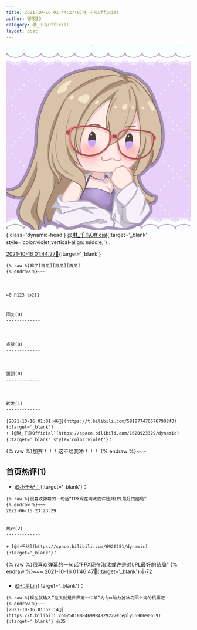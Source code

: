 ```yaml
---
title: 2021-10-16 01:44:27(0)琳_千鸟Official
author: 御坂IO
category: 琳_千鸟Official
layout: post
---
```


![img](/images/c0a88f85ebd0d056f37b114e0748e69556c8b488.jpg){:class='dynamic-head'}
[@琳_千鸟Official](https://space.bilibili.com/1620923329/dynamic){:target='_blank' style='color:violet;vertical-align: middle;'}：

[2021-10-16 01:44:27🔗](https://t.bilibili.com/581888469984929227){:target='_blank'}

~~~
{% raw %}麻了[再见][再见][再见]
{% endraw %}~~~



↪️0 💬123 👍211


回复(0)
-------------



点赞(0)
-------------



置顶(0)
-------------



转发(1)
-------------

[2021-10-16 01:01:46🔗](https://t.bilibili.com/581877470576790240){:target='_blank'}
+ [@琳_千鸟Official](https://space.bilibili.com/1620923329/dynamic){:target='_blank' style='color:violet'}：
~~~
{% raw %}加赛！！！这不给我冲！！！
{% endraw %}~~~






首页热评(1)
-------------

+ [@小千纪：](https://space.bilibili.com/6926751/dynamic){:target='_blank'}：
~~~
{% raw %}很喜欢弹幕的一句话“FPX现在淘汰或许是对LPL最好的结局”
{% endraw %}~~~
2022-06-15 23:23:29


热评(2)
-------------

+ [@小千纪](https://space.bilibili.com/6926751/dynamic){:target='_blank'}：
~~~
{% raw %}很喜欢弹幕的一句话“FPX现在淘汰或许是对LPL最好的结局”
{% endraw %}~~~
[2021-10-16 01:46:47🔗](https://t.bilibili.com/581888469984929227#reply5590670801){:target='_blank'} 👍72
+ [@七星Lin](https://space.bilibili.com/22798602/dynamic){:target='_blank'}：
~~~
{% raw %}现在就输入“拉夫就是世界第一中单”为fpx助力抢冰岛回上海的机票吧
{% endraw %}~~~
[2021-10-16 01:52:14🔗](https://t.bilibili.com/581888469984929227#reply5590690659){:target='_blank'} 👍35


